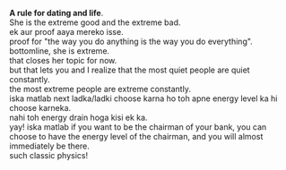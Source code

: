 **A rule for dating and life**.  
She is the extreme good and the extreme bad.  
ek aur proof aaya mereko isse.  
proof for "the way you do anything is the way you do everything".  
bottomline, she is extreme.  
that closes her topic for now.  
but that lets you and I realize that the most quiet people are quiet constantly.  
the most extreme people are extreme constantly.  
iska matlab next ladka/ladki choose karna ho toh apne energy level ka hi choose karneka.  
nahi toh energy drain hoga kisi ek ka.  
yay! iska matlab if you want to be the chairman of your bank, you can choose to have the energy level of the chairman, and you will almost immediately be there.  
such classic physics!